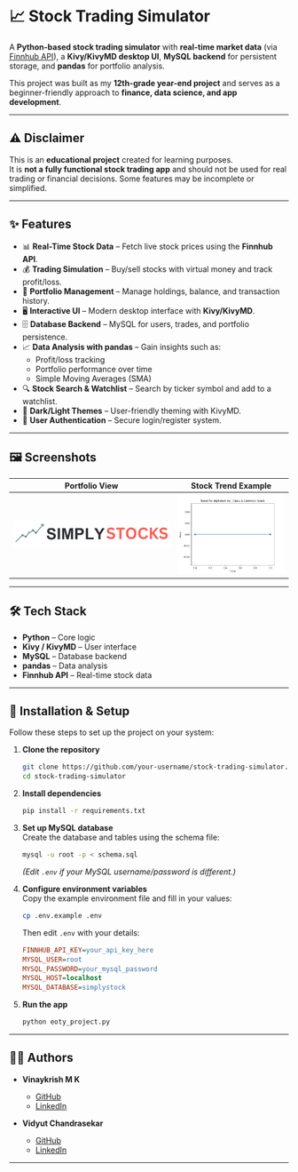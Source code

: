 # 📈 Stock Trading Simulator

A **Python-based stock trading simulator** with **real-time market data** (via [Finnhub API](https://finnhub.io/)), a **Kivy/KivyMD desktop UI**, **MySQL backend** for persistent storage, and **pandas** for portfolio analysis.

This project was built as my **12th-grade year-end project** and serves as a beginner-friendly approach to **finance, data science, and app development**.

---

## ⚠️ Disclaimer

This is an **educational project** created for learning purposes.  
It is **not a fully functional stock trading app** and should not be used for real trading or financial decisions. Some features may be incomplete or simplified.

---

## ✨ Features

- 📊 **Real-Time Stock Data** – Fetch live stock prices using the **Finnhub API**.
- 💰 **Trading Simulation** – Buy/sell stocks with virtual money and track profit/loss.
- 📂 **Portfolio Management** – Manage holdings, balance, and transaction history.
- 🖥 **Interactive UI** – Modern desktop interface with **Kivy/KivyMD**.
- 🗄 **Database Backend** – MySQL for users, trades, and portfolio persistence.
- 📈 **Data Analysis with pandas** – Gain insights such as:
  - Profit/loss tracking
  - Portfolio performance over time
  - Simple Moving Averages (SMA)
- 🔍 **Stock Search & Watchlist** – Search by ticker symbol and add to a watchlist.
- 🎨 **Dark/Light Themes** – User-friendly theming with KivyMD.
- 🔐 **User Authentication** – Secure login/register system.

---

## 🖼 Screenshots

| Portfolio View                    | Stock Trend Example |
| --------------------------------- | ------------------- |
| ![Portfolio](simplystocklogo.png) | ![Plot](plot.png)   |

---

## 🛠 Tech Stack

- **Python** – Core logic
- **Kivy / KivyMD** – User interface
- **MySQL** – Database backend
- **pandas** – Data analysis
- **Finnhub API** – Real-time stock data

---

## 🚀 Installation & Setup

Follow these steps to set up the project on your system:

1. **Clone the repository**

   ```bash
   git clone https://github.com/your-username/stock-trading-simulator.git
   cd stock-trading-simulator
   ```

2. **Install dependencies**

   ```bash
   pip install -r requirements.txt
   ```

3. **Set up MySQL database**  
   Create the database and tables using the schema file:

   ```bash
   mysql -u root -p < schema.sql
   ```

   _(Edit `.env` if your MySQL username/password is different.)_

4. **Configure environment variables**  
   Copy the example environment file and fill in your values:

   ```bash
   cp .env.example .env
   ```

   Then edit `.env` with your details:

   ```ini
   FINNHUB_API_KEY=your_api_key_here
   MYSQL_USER=root
   MYSQL_PASSWORD=your_mysql_password
   MYSQL_HOST=localhost
   MYSQL_DATABASE=simplystock
   ```

5. **Run the app**
   ```bash
   python eoty_project.py
   ```

---

## 👨‍💻 Authors

- **Vinaykrish M K**

  - [GitHub](https://github.com/vin-404)
  - [LinkedIn](https://www.linkedin.com/in/vinaykrishmk)

- **Vidyut Chandrasekar**
  - [GitHub](https://github.com/XNightrider772X)
  - [LinkedIn](https://www.linkedin.com/)

---

